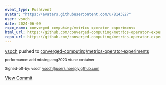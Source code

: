 ```yaml
---
event_type: PushEvent
avatar: "https://avatars.githubusercontent.com/u/814322?"
user: vsoch
date: 2024-06-09
repo_name: converged-computing/metrics-operator-experiments
html_url: https://github.com/converged-computing/metrics-operator-experiments/commit/f28479b5ca053162991bea6d37902cd4df08824c
repo_url: https://github.com/converged-computing/metrics-operator-experiments
---
```


<a href='https://github.com/vsoch' target='_blank'>vsoch</a> pushed to <a href='https://github.com/converged-computing/metrics-operator-experiments' target='_blank'>converged-computing/metrics-operator-experiments</a>

<small>performance: add missing amg2023 vtune container

Signed-off-by: vsoch <vsoch@users.noreply.github.com></small>

<a href='https://github.com/converged-computing/metrics-operator-experiments/commit/f28479b5ca053162991bea6d37902cd4df08824c' target='_blank'>View Commit</a>